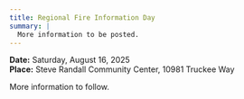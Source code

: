 ```yaml
---
title: Regional Fire Information Day
summary: |
  More information to be posted.
---
```


**Date:** Saturday, August 16, 2025<br/>
**Place:** Steve Randall Community Center, 10981 Truckee Way<br/>

More information to follow.
